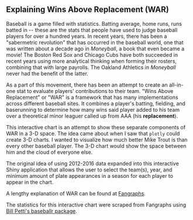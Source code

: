## Explaining Wins Above Replacement (WAR)

Baseball is a game filled with statistics. Batting average, home runs, runs batted in -- these are the stats that people have used to judge baseball players for over a hundred years. In recent years, there has been a "sabermetric revolution" that has occurred in the baseball world, one that was written about a decade ago in *Moneyball*, a book that even became a movie! The Boston Red Sox and Chicago Cubs have both succeeded in recent years using more analytical thinking when forming their rosters, combining that with large payrolls. The Oakland Athletics in *Moneyball* never had the benefit of the latter.

As a part of this movement, there has been an attempt to create an all-in-one stat to evaluate players' contributions to their team. "Wins Above Replacement" or "WAR" is a framework that has many implementations across different baseball sites. It combines a player's batting, fielding, and baserunning to determine how many wins said player added to his team over a theoretical minor leaguer called up from AAA (his **replacement**).

This interactive chart is an attempt to show these separate components of WAR in a 3-D space. The idea came about when I saw that `plotly` could create 3-D charts. I wanted to visualize how much better Mike Trout is than every other baseball player. The 3-D chart would show the space between him and the cloud of everyone else. 

The original idea of using 2012-2016 data expanded into this interactive Shiny application that allows the user to select the team(s), year, and minimum amount of plate appearances in a season for each player to appear in the chart.

A lengthy explanation of WAR can be found at [Fangraphs](http://www.fangraphs.com/library/misc/war/).

The statistics for this interactive chart were scraped from Fangraphs using [Bill Petti's baseballr package](http://billpetti.github.io/baseballr/).